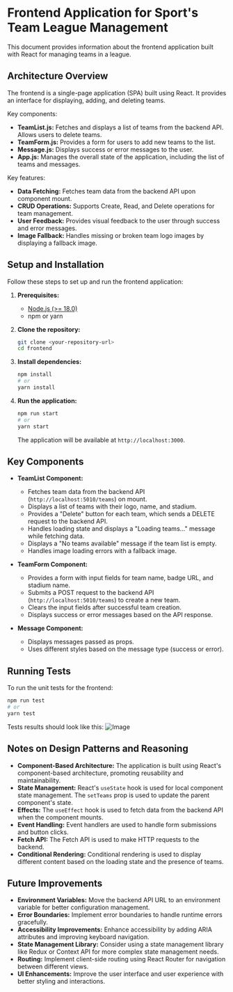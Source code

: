 # Frontend Application for Sport's Team League Management

This document provides information about the frontend application built with React for managing teams in a league.

## Architecture Overview

The frontend is a single-page application (SPA) built using React. It provides an interface for displaying, adding, and deleting teams.

Key components:

-   **TeamList.js:** Fetches and displays a list of teams from the backend API. Allows users to delete teams.
-   **TeamForm.js:** Provides a form for users to add new teams to the list.
-   **Message.js:** Displays success or error messages to the user.
-   **App.js:** Manages the overall state of the application, including the list of teams and messages.

Key features:

-   **Data Fetching:** Fetches team data from the backend API upon component mount.
-   **CRUD Operations:** Supports Create, Read, and Delete operations for team management.
-   **User Feedback:** Provides visual feedback to the user through success and error messages.
-   **Image Fallback:** Handles missing or broken team logo images by displaying a fallback image.

## Setup and Installation

Follow these steps to set up and run the frontend application:

1.  **Prerequisites:**
    -   [Node.js (>= 18.0)](https://nodejs.org/en/download)
    -   npm or yarn

2.  **Clone the repository:**

    ```bash
    git clone <your-repository-url>
    cd frontend
    ```

3.  **Install dependencies:**

    ```bash
    npm install
    # or
    yarn install
    ```

4.  **Run the application:**

    ```bash
    npm run start
    # or
    yarn start
    ```

    The application will be available at `http://localhost:3000`.

## Key Components

-   **TeamList Component:**
    -   Fetches team data from the backend API (`http://localhost:5010/teams`) on mount.
    -   Displays a list of teams with their logo, name, and stadium.
    -   Provides a "Delete" button for each team, which sends a DELETE request to the backend API.
    -   Handles loading state and displays a "Loading teams..." message while fetching data.
    -   Displays a "No teams available" message if the team list is empty.
    -   Handles image loading errors with a fallback image.

-   **TeamForm Component:**
    -   Provides a form with input fields for team name, badge URL, and stadium name.
    -   Submits a POST request to the backend API (`http://localhost:5010/teams`) to create a new team.
    -   Clears the input fields after successful team creation.
    -   Displays success or error messages based on the API response.

-   **Message Component:**
    -   Displays messages passed as props.
    -   Uses different styles based on the message type (success or error).

## Running Tests

To run the unit tests for the frontend:

```bash
npm run test
# or
yarn test
````

Tests results should look like this:
![Image](https://github.com/user-attachments/assets/c45dde49-e03d-4b78-9f42-6f8eb13ff302)

## Notes on Design Patterns and Reasoning

-   **Component-Based Architecture:** The application is built using React's component-based architecture, promoting reusability and maintainability.
-   **State Management:** React's `useState` hook is used for local component state management. The `setTeams` prop is used to update the parent component's state.
-   **Effects:** The `useEffect` hook is used to fetch data from the backend API when the component mounts.
-   **Event Handling:** Event handlers are used to handle form submissions and button clicks.
-   **Fetch API:** The Fetch API is used to make HTTP requests to the backend.
-   **Conditional Rendering:** Conditional rendering is used to display different content based on the loading state and the presence of teams.

## Future Improvements

-   **Environment Variables:** Move the backend API URL to an environment variable for better configuration management.
-   **Error Boundaries:** Implement error boundaries to handle runtime errors gracefully.
-   **Accessibility Improvements:** Enhance accessibility by adding ARIA attributes and improving keyboard navigation.
-   **State Management Library:** Consider using a state management library like Redux or Context API for more complex state management needs.
-   **Routing:** Implement client-side routing using React Router for navigation between different views.
-   **UI Enhancements:** Improve the user interface and user experience with better styling and interactions.
